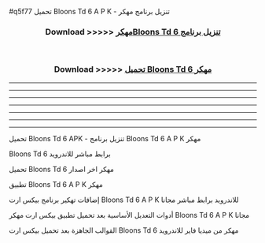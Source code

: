 #q5f77 تحميل Bloons Td 6  A P K - تنزيل برنامج مهكر



<div align="center">
<h3>Download >>>>> <a href="https://runaway1.web.app/?sq=Bloons Td 6 ">مهكرBloons Td 6  تنزيل برنامج</a></h3><br>

<h3>Download >>>>> <a href="https://runaway1.web.app/?sq=Bloons Td 6 ">تحميل Bloons Td 6  مهكر</a></h3>
</div>


----------------------------------------------------------

----------------------------------------------------------

----------------------------------------------------------

----------------------------------------------------------

----------------------------------------------------------

----------------------------------------------------------

----------------------------------------------------------

تحميل Bloons Td 6  APK - تنزيل برنامج Bloons Td 6  A P K مهكر

Bloons Td 6  برابط مباشر للاندرويد

تحميل Bloons Td 6  مهكر اخر اصدار

تطبيق Bloons Td 6  A P K مهكر

إضافات تهكير برنامج بيكس ارت Bloons Td 6  A P K للاندرويد برابط مباشر مجانا

أدوات التعديل الأساسية بعد تحميل تطبيق بيكس ارت مهكر Bloons Td 6  A P K مجانا

القوالب الجاهزة بعد تحميل بيكس ارت Bloons Td 6  مهكر من ميديا فاير للاندرويد


